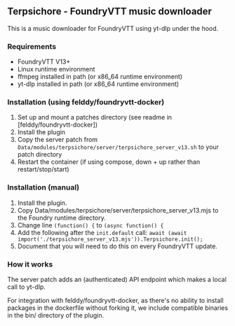 ## Terpsichore - FoundryVTT music downloader

This is a music downloader for FoundryVTT using yt-dlp under the hood.

### Requirements

* FoundryVTT V13+
* Linux runtime environment
* ffmpeg installed in path (or x86_64 runtime environment)
* yt-dlp installed in path (or x86_64 runtime environment)

### Installation (using felddy/foundryvtt-docker)

1. Set up and mount a patches directory (see readme in [felddy/foundryvtt-docker])
2. Install the plugin
3. Copy the server patch from `Data/modules/terpsichore/server/terpsichore_server_v13.sh` to your patch directory
4. Restart the container (if using compose, down + up rather than restart/stop/start)

### Installation (manual)

1. Install the plugin.
2. Copy Data/modules/terpsichore/server/terpsichore_server_v13.mjs to the Foundry runtime directory.
3. Change line `(function() {` to `(async function() {`
4. Add the following after the `init.default` call: `await (await import('./terpsichore_server_v13.mjs')).Terpsichore.init();`
5. Document that you will need to do this on every FoundryVTT update.

### How it works

The server patch adds an (authenticated) API endpoint which makes a local call to yt-dlp.

For integration with felddy/foundryvtt-docker, as there's no ability to install packages in the dockerfile without forking it, we include compatible binaries in the bin/ directory of the plugin.
